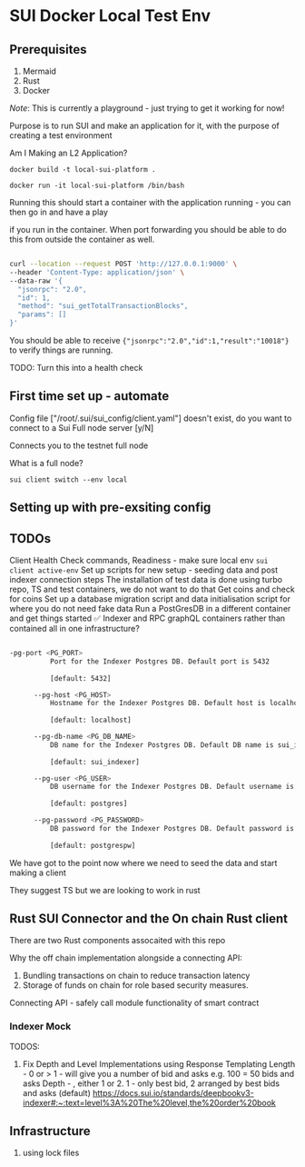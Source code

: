 # SUI Docker Local Test Env

## Prerequisites

1. Mermaid
2. Rust
3. Docker

_Note_: This is currently a playground - just trying to get it working for now!

Purpose is to run SUI and make an application for it, with the purpose of creating a test environment

Am I Making an L2 Application?

`docker build -t local-sui-platform .`

`docker run -it local-sui-platform /bin/bash`

Running this should start a container with the application running - you can then go in and have a play

if you run in the container. When port forwarding you should be able to do this from outside the container as well.

```bash

curl --location --request POST 'http://127.0.0.1:9000' \
--header 'Content-Type: application/json' \
--data-raw '{
  "jsonrpc": "2.0",
  "id": 1,
  "method": "sui_getTotalTransactionBlocks",
  "params": []
}'

```

You should be able to receive `{"jsonrpc":"2.0","id":1,"result":"10018"}` to verify things are running.

TODO: Turn this into a health check

## First time set up - automate

Config file ["/root/.sui/sui_config/client.yaml"] doesn't exist, do you want to connect to a Sui Full node server [y/N]

Connects you to the testnet full node

What is a full node?

`sui client switch --env local`

## Setting up with pre-exsiting config

## TODOs

Client Health Check commands, Readiness - make sure local env
`sui client active-env`
Set up scripts for new setup - seeding data and post indexer connection steps
The installation of test data is done using turbo repo, TS and test containers, we do not want to do that
Get coins and check for coins
Set up a database migration script and data initialisation script for where you do not need fake data
Run a PostGresDB in a different container and get things started ✅
Indexer and RPC graphQL containers rather than contained all in one infrastructure?

```bash

-pg-port <PG_PORT>
          Port for the Indexer Postgres DB. Default port is 5432
          
          [default: 5432]

      --pg-host <PG_HOST>
          Hostname for the Indexer Postgres DB. Default host is localhost
          
          [default: localhost]

      --pg-db-name <PG_DB_NAME>
          DB name for the Indexer Postgres DB. Default DB name is sui_indexer
          
          [default: sui_indexer]

      --pg-user <PG_USER>
          DB username for the Indexer Postgres DB. Default username is postgres
          
          [default: postgres]

      --pg-password <PG_PASSWORD>
          DB password for the Indexer Postgres DB. Default password is postgrespw
          
          [default: postgrespw]

```

We have got to the point now where we need to seed the data and start making a client

They suggest TS but we are looking to work in rust

## Rust SUI Connector and the On chain Rust client

There are two Rust components assocaited with this repo

Why the off chain implementation alongside a connecting API:

1. Bundling transactions on chain to reduce transaction latency
2. Storage of funds on chain for role based security measures.

Connecting API - safely call module functionality of smart contract

### Indexer Mock

TODOS:
1. Fix Depth and Level Implementations using Response Templating
    Length - 0 or > 1 - will give you a number of bid and asks e.g. 100 = 50 bids and asks
    Depth - , either 1 or 2. 1 - only best bid, 2 arranged by best bids and asks (default)
    https://docs.sui.io/standards/deepbookv3-indexer#:~:text=level%3A%20The%20level,the%20order%20book

## Infrastructure

1. using lock files
